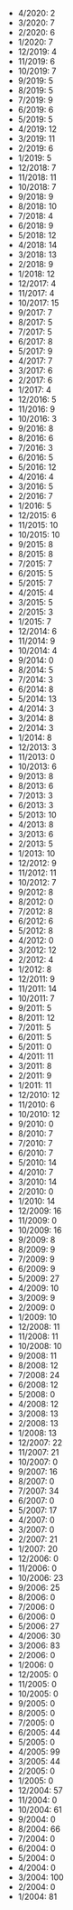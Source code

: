 *  4/2020: 2
*  3/2020: 7
*  2/2020: 6
*  1/2020: 7
*  12/2019: 4
*  11/2019: 6
*  10/2019: 7
*  9/2019: 5
*  8/2019: 5
*  7/2019: 9
*  6/2019: 6
*  5/2019: 5
*  4/2019: 12
*  3/2019: 11
*  2/2019: 6
*  1/2019: 5
*  12/2018: 7
*  11/2018: 11
*  10/2018: 7
*  9/2018: 9
*  8/2018: 10
*  7/2018: 4
*  6/2018: 9
*  5/2018: 12
*  4/2018: 14
*  3/2018: 13
*  2/2018: 9
*  1/2018: 12
*  12/2017: 4
*  11/2017: 4
*  10/2017: 15
*  9/2017: 7
*  8/2017: 5
*  7/2017: 5
*  6/2017: 8
*  5/2017: 9
*  4/2017: 7
*  3/2017: 6
*  2/2017: 6
*  1/2017: 4
*  12/2016: 5
*  11/2016: 9
*  10/2016: 3
*  9/2016: 8
*  8/2016: 6
*  7/2016: 3
*  6/2016: 5
*  5/2016: 12
*  4/2016: 4
*  3/2016: 5
*  2/2016: 7
*  1/2016: 5
*  12/2015: 6
*  11/2015: 10
*  10/2015: 10
*  9/2015: 8
*  8/2015: 8
*  7/2015: 7
*  6/2015: 5
*  5/2015: 7
*  4/2015: 4
*  3/2015: 5
*  2/2015: 3
*  1/2015: 7
*  12/2014: 6
*  11/2014: 9
*  10/2014: 4
*  9/2014: 0
*  8/2014: 5
*  7/2014: 3
*  6/2014: 8
*  5/2014: 13
*  4/2014: 3
*  3/2014: 8
*  2/2014: 3
*  1/2014: 8
*  12/2013: 3
*  11/2013: 0
*  10/2013: 6
*  9/2013: 8
*  8/2013: 6
*  7/2013: 3
*  6/2013: 3
*  5/2013: 10
*  4/2013: 8
*  3/2013: 6
*  2/2013: 5
*  1/2013: 10
*  12/2012: 9
*  11/2012: 11
*  10/2012: 7
*  9/2012: 8
*  8/2012: 0
*  7/2012: 8
*  6/2012: 6
*  5/2012: 8
*  4/2012: 0
*  3/2012: 12
*  2/2012: 4
*  1/2012: 8
*  12/2011: 9
*  11/2011: 14
*  10/2011: 7
*  9/2011: 5
*  8/2011: 12
*  7/2011: 5
*  6/2011: 5
*  5/2011: 0
*  4/2011: 11
*  3/2011: 8
*  2/2011: 9
*  1/2011: 11
*  12/2010: 12
*  11/2010: 6
*  10/2010: 12
*  9/2010: 0
*  8/2010: 7
*  7/2010: 7
*  6/2010: 7
*  5/2010: 14
*  4/2010: 7
*  3/2010: 14
*  2/2010: 0
*  1/2010: 14
*  12/2009: 16
*  11/2009: 0
*  10/2009: 16
*  9/2009: 8
*  8/2009: 9
*  7/2009: 9
*  6/2009: 9
*  5/2009: 27
*  4/2009: 10
*  3/2009: 9
*  2/2009: 0
*  1/2009: 10
*  12/2008: 11
*  11/2008: 11
*  10/2008: 10
*  9/2008: 11
*  8/2008: 12
*  7/2008: 24
*  6/2008: 12
*  5/2008: 0
*  4/2008: 12
*  3/2008: 13
*  2/2008: 13
*  1/2008: 13
*  12/2007: 22
*  11/2007: 21
*  10/2007: 0
*  9/2007: 16
*  8/2007: 0
*  7/2007: 34
*  6/2007: 0
*  5/2007: 17
*  4/2007: 0
*  3/2007: 0
*  2/2007: 21
*  1/2007: 20
*  12/2006: 0
*  11/2006: 0
*  10/2006: 23
*  9/2006: 25
*  8/2006: 0
*  7/2006: 0
*  6/2006: 0
*  5/2006: 27
*  4/2006: 30
*  3/2006: 83
*  2/2006: 0
*  1/2006: 0
*  12/2005: 0
*  11/2005: 0
*  10/2005: 0
*  9/2005: 0
*  8/2005: 0
*  7/2005: 0
*  6/2005: 44
*  5/2005: 0
*  4/2005: 99
*  3/2005: 44
*  2/2005: 0
*  1/2005: 0
*  12/2004: 57
*  11/2004: 0
*  10/2004: 61
*  9/2004: 0
*  8/2004: 66
*  7/2004: 0
*  6/2004: 0
*  5/2004: 0
*  4/2004: 0
*  3/2004: 100
*  2/2004: 0
*  1/2004: 81